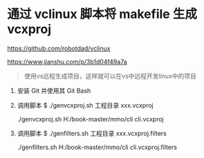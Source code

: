 # 通过 vclinux 脚本将 makefile 生成 vcxproj


https://github.com/robotdad/vclinux

https://www.jianshu.com/p/3b1d04f49a7a

> 使用vs远程生成项目，这样就可以在vs中远程开发linux中的项目

1. 安装 Git 并使用其 Git Bash
2. 调用脚本 $ ./genvcxproj.sh 工程目录 xxx.vcxproj

    ./genvcxproj.sh H:/book-master/mmo/cli cli.vcxproj

3. 调用脚本 $ ./genfilters.sh 工程目录 xxx.vcxproj.filters

    ./genfilters.sh H:/book-master/mmo/cli cli.vcxproj.filters

